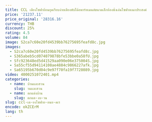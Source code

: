 ```yaml
---
title: CCL เตียงโซฟาย้อนยุคเรียบง่ายเตียงพับได้อพาร์ทเมนต์ขนาดเล็กห้องนั่งเล่นโซฟาอเนกประสงค์
price: '21237.11'
price_original: '28316.16'
currency: THB
discount: 25%
rating: 4.5
volume: 84
image: S2ca7c60e20fd4539bb76275695feafd8c.jpg
images:
  - S2ca7c60e20fd4539bb76275695feafd8c.jpg
  - S365abeb5cd074079878bfe53bbe0a58fU.jpg
  - Sfc923648ed5d41529aa090e06e375004S.jpg
  - Sa55cf55d94114108ae4884c9866227afk.jpg
  - Sa65195b670d04c9e97f70fa19f7728089.jpg
video: 4000251072401.mp4
categories:
  - name: บ้านและสวน
    slug: านและสวน
  - name: ตกแต่งบ้าน
    slug: ตกแต-งบ-าน
slug: ccl-เต-ยงโซฟาย-อนย-คเร
encode: okZCErM
lang: th
---
```

  